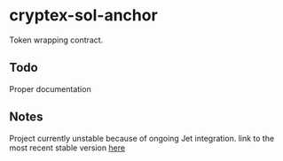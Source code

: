 # cryptex-sol-anchor
Token wrapping contract.

## Todo
Proper documentation

## Notes
Project currently unstable because of ongoing Jet integration. link to the most recent stable version [here](https://github.com/harlexkhal/cryptex-sol-anchor/tree/4fad2c09ad8c0f32e03254d3a1e9053e89b7765e)